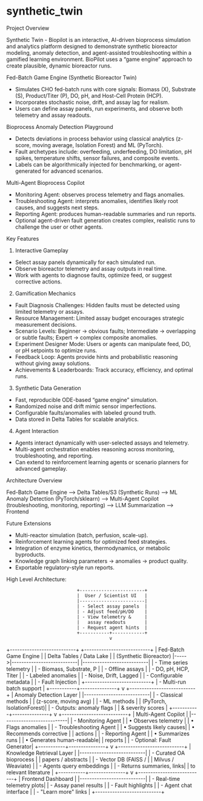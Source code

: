 # synthetic_twin
Project Overview

Synthetic Twin - Biopilot is an interactive, AI-driven bioprocess simulation and analytics platform designed to demonstrate synthetic bioreactor modeling, anomaly detection, and agent-assisted troubleshooting within a gamified learning environment. BioPilot uses a “game engine” approach to create plausible, dynamic bioreactor runs.

Fed-Batch Game Engine (Synthetic Bioreactor Twin)
- Simulates CHO fed-batch runs with core signals: Biomass (X), Substrate (S), Product/Titer (P), DO, pH, and Host-Cell Protein (HCP).
- Incorporates stochastic noise, drift, and assay lag for realism.
- Users can define assay panels, run experiments, and observe both telemetry and assay readouts.

Bioprocess Anomaly Detection Playground
- Detects deviations in process behavior using classical analytics (z-score, moving average, Isolation Forest) and ML (PyTorch).
- Fault archetypes include: overfeeding, underfeeding, DO limitation, pH spikes, temperature shifts, sensor failures, and composite events.
- Labels can be algorithmically injected for benchmarking, or agent-generated for advanced scenarios.

Multi-Agent Bioprocess Copilot
- Monitoring Agent: observes process telemetry and flags anomalies.
- Troubleshooting Agent: interprets anomalies, identifies likely root causes, and suggests next steps.
- Reporting Agent: produces human-readable summaries and run reports.
- Optional agent-driven fault generation creates complex, realistic runs to challenge the user or other agents.

Key Features
1. Interactive Gameplay
- Select assay panels dynamically for each simulated run.
- Observe bioreactor telemetry and assay outputs in real time.
- Work with agents to diagnose faults, optimize feed, or suggest corrective actions.

2. Gamification Mechanics
- Fault Diagnosis Challenges: Hidden faults must be detected using limited telemetry or assays.
- Resource Management: Limited assay budget encourages strategic measurement decisions.
- Scenario Levels: Beginner → obvious faults; Intermediate → overlapping or subtle faults; Expert → complex composite anomalies.
- Experiment Designer Mode: Users or agents can manipulate feed, DO, or pH setpoints to optimize runs.
- Feedback Loop: Agents provide hints and probabilistic reasoning without giving away solutions.
- Achievements & Leaderboards: Track accuracy, efficiency, and optimal runs.

3. Synthetic Data Generation
- Fast, reproducible ODE-based “game engine” simulation.
- Randomized noise and drift mimic sensor imperfections.
- Configurable faults/anomalies with labeled ground truth.
- Data stored in Delta Tables for scalable analytics.

4. Agent Interaction
- Agents interact dynamically with user-selected assays and telemetry.
- Multi-agent orchestration enables reasoning across monitoring, troubleshooting, and reporting.
- Can extend to reinforcement learning agents or scenario planners for advanced gameplay.

Architecture Overview

Fed-Batch Game Engine --> Delta Tables/S3 (Synthetic Runs) --> ML Anomaly Detection (PyTorch/sklearn) --> Multi-Agent Copilot (troubleshooting, monitoring, reporting) --> LLM Summarization --> Frontend

Future Extensions
- Multi-reactor simulation (batch, perfusion, scale-up).
- Reinforcement learning agents for optimized feed strategies.
- Integration of enzyme kinetics, thermodynamics, or metabolic byproducts.
- Knowledge graph linking parameters → anomalies → product quality.
- Exportable regulatory-style run reports.

High Level Architecture:

                              +------------------------+
                              |  User / Scientist UI   |
                              |------------------------|
                              | - Select assay panels  |
                              | - Adjust feed/pH/DO    |
                              | - View telemetry &     |
                              |   assay readouts       |
                              | - Request agent hints  |
                              +-----------+------------+
                                          v
+---------------------------+      +---------------------------+
| Fed-Batch Game Engine     |      | Delta Tables / Data Lake  |
| (Synthetic Bioreactor)    |----->|---------------------------|
|---------------------------|      | - Time series telemetry   |
| - Biomass, Substrate, P   |      | - Offline assays          |
| - DO, pH, HCP, Titer      |      | - Labeled anomalies       |
| - Noise, Drift, Lagged    |      | - Configurable metadata   |
| - Fault Injection         |      +---------------------------+
| - Multi-run batch support |
+-----------+---------------+
            v
+---------------------------+
| Anomaly Detection Layer   |
|---------------------------|
| - Classical methods       |
|   (z-score, moving avg)   |
| - ML methods              |
|   (PyTorch, IsolationForest)|
| - Outputs: anomaly flags  |
|   & severity scores       |
+-----------+---------------+
            v
+---------------------------+
| Multi-Agent Copilot       |
|---------------------------|
| - Monitoring Agent        |
|   • Observes telemetry    |
|   • Flags anomalies       |
| - Troubleshooting Agent   |
|   • Suggests likely causes|
|   • Recommends corrective |
|     actions               |
| - Reporting Agent         |
|   • Summarizes runs       |
|   • Generates human-readable|
|     reports               |
| - Optional: Fault Generator|
+-----------+---------------+
            v
+---------------------------+
| Knowledge Retrieval Layer |
|---------------------------|
| - Curated OA bioprocess   |
|   papers / abstracts      |
| - Vector DB (FAISS /      |
|   Milvus / Weaviate)      |
| - Agents query embeddings |
| - Returns summaries, links|
|   to relevant literature  |
+-----------+---------------+
            v
+---------------------------+
| Frontend Dashboard         |
|---------------------------|
| - Real-time telemetry plots|
| - Assay panel results      |
| - Fault highlights         |
| - Agent chat interface     |
| - "Learn more" links       |
+---------------------------+
